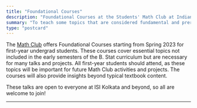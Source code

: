 ```yaml
---
title: "Foundational Courses"
description: "Foundational Courses at the Students' Math Club at Indian Statistical Institute, Kolkata."
summary: "To teach some topics that are considered fundamental and prerequisites for a number of talks / projects"
type: "postcard"
---
```


The [Math Club](/) offers Foundational Courses starting from Spring 2023 for first-year undergrad students. These courses cover essential topics not included in the early semesters of the B. Stat curriculum but are necessary for many talks and projects. All first-year students should attend, as these topics will be important for future Math Club activities and projects. The courses will also provide insights beyond typical textbook content.

These talks are open to everyone at ISI Kolkata and beyond, so all are welcome to join!

---
